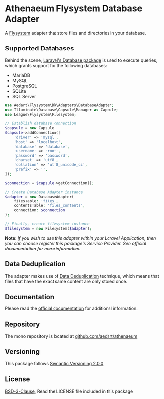 # Athenaeum Flysystem Database Adapter

A [Flysystem](https://flysystem.thephpleague.com/docs/) adapter that store files and directories in your database.

## Supported Databases

Behind the scene, [Laravel's Database package](https://packagist.org/packages/illuminate/database) is used to execute queries, which grants support for the following databases:

* MariaDB
* MySQL
* PostgreSQL
* SQLite
* SQL Server

```php
use Aedart\Flysystem\Db\Adapters\DatabaseAdapter;
use Illuminate\Database\Capsule\Manager as Capsule;
use League\Flysystem\Filesystem;

// Establish database connection
$capsule = new Capsule;
$capsule->addConnection([
    'driver' => 'mysql',
    'host' => 'localhost',
    'database' => 'database',
    'username' => 'root',
    'password' => 'password',
    'charset' => 'utf8',
    'collation' => 'utf8_unicode_ci',
    'prefix' => '',
]);

$connection = $capsule->getConnection();

// Create Database Adapter instance
$adapter = new DatabaseAdapter(
    filesTable: 'files',
    contentsTable: 'files_contents',
    connection: $connection
);

// Finally, create filesystem instance
$filesystem = new Filesystem($adapter);
```

**Note**: _If you wish to use this adapter within your Laravel Application, then you can choose register this package's Service Provider. See official documentation for more information._

## Data Deduplication

The adapter makes use of [Data Deduplication](https://en.wikipedia.org/wiki/Data_deduplication) technique, which means that files that have the exact same content are only stored once.

## Documentation

Please read the [official documentation](https://aedart.github.io/athenaeum/) for additional information.

## Repository

The mono repository is located at [github.com/aedart/athenaeum](https://github.com/aedart/athenaeum)

## Versioning

This package follows [Semantic Versioning 2.0.0](http://semver.org/)

## License

[BSD-3-Clause](http://spdx.org/licenses/BSD-3-Clause), Read the LICENSE file included in this package
